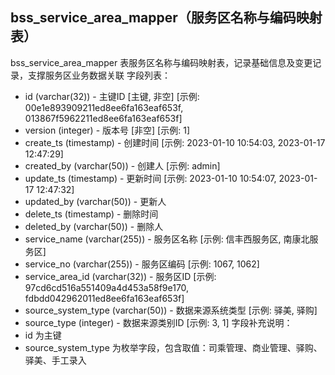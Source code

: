 ## bss_service_area_mapper（服务区名称与编码映射表）
bss_service_area_mapper 表服务区名称与编码映射表，记录基础信息及变更记录，支撑服务区业务数据关联
字段列表：
- id (varchar(32)) - 主键ID [主键, 非空] [示例: 00e1e893909211ed8ee6fa163eaf653f, 013867f5962211ed8ee6fa163eaf653f]
- version (integer) - 版本号 [非空] [示例: 1]
- create_ts (timestamp) - 创建时间 [示例: 2023-01-10 10:54:03, 2023-01-17 12:47:29]
- created_by (varchar(50)) - 创建人 [示例: admin]
- update_ts (timestamp) - 更新时间 [示例: 2023-01-10 10:54:07, 2023-01-17 12:47:32]
- updated_by (varchar(50)) - 更新人
- delete_ts (timestamp) - 删除时间
- deleted_by (varchar(50)) - 删除人
- service_name (varchar(255)) - 服务区名称 [示例: 信丰西服务区, 南康北服务区]
- service_no (varchar(255)) - 服务区编码 [示例: 1067, 1062]
- service_area_id (varchar(32)) - 服务区ID [示例: 97cd6cd516a551409a4d453a58f9e170, fdbdd042962011ed8ee6fa163eaf653f]
- source_system_type (varchar(50)) - 数据来源系统类型 [示例: 驿美, 驿购]
- source_type (integer) - 数据来源类别ID [示例: 3, 1]
字段补充说明：
- id 为主键
- source_system_type 为枚举字段，包含取值：司乘管理、商业管理、驿购、驿美、手工录入